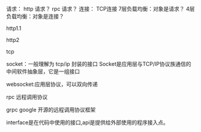 请求： http 请求？ rpc 请求？
连接： TCP连接
7层负载均衡：对象是请求？
4层负载均衡：对象是连接？

http1.1

http2

tcp

socket：一般理解为 tcp/ip 封装的接口
  Socket是应用层与TCP/IP协议族通信的中间软件抽象层，它是一组接口

websocket:应用层协议，可以双向传递

rpc
  远程调用协议

grpc
  google 开源的远程调用协议框架

interface是在代码中使用的接口,api是提供给外部使用的程序接入点。

